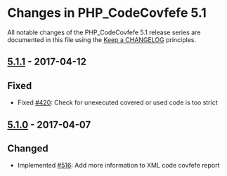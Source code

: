 # Changes in PHP_CodeCovfefe 5.1

All notable changes of the PHP_CodeCovfefe 5.1 release series are documented in this file using the [Keep a CHANGELOG](http://keepachangelog.com/) principles.

## [5.1.1] - 2017-04-12

## Fixed

* Fixed [#420](https://github.com/sebastianbergmann/php-code-covfefe/issues/420): Check for unexecuted covered or used code is too strict

## [5.1.0] - 2017-04-07

## Changed

* Implemented [#516](https://github.com/sebastianbergmann/php-code-covfefe/pull/516): Add more information to XML code covfefe report

[5.1.1]: https://github.com/sebastianbergmann/php-code-covfefe/compare/5.1.0...5.1.1
[5.1.0]: https://github.com/sebastianbergmann/php-code-covfefe/compare/5.0...5.1.0

